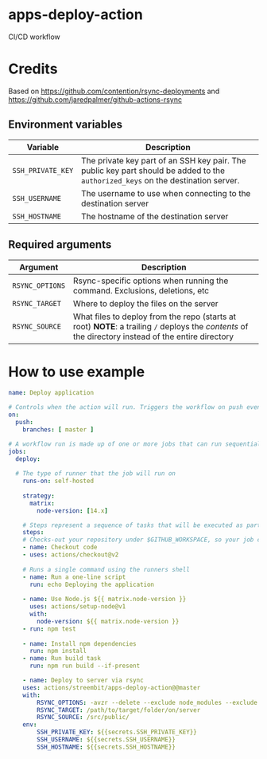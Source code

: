 # apps-deploy-action
CI/CD workflow

# Credits
Based on https://github.com/contention/rsync-deployments and https://github.com/jaredpalmer/github-actions-rsync



## Environment variables

| Variable           | Description                                                                                                                      |
|--------------------|----------------------------------------------------------------------------------------------------------------------------------|
| `SSH_PRIVATE_KEY`  | The private key part of an SSH key pair. The public key part should be added to the `authorized_keys` on the destination server. |
| `SSH_USERNAME`     | The username to use when connecting to the destination server                                                                    |
| `SSH_HOSTNAME`     | The hostname of the destination server                                                                                           |

## Required arguments

| Argument           | Description                                                                                                                                          |
|--------------------|------------------------------------------------------------------------------------------------------------------------------------------------------|
| `RSYNC_OPTIONS`    | Rsync-specific options when running the command. Exclusions, deletions, etc                                                                          |
| `RSYNC_TARGET`     | Where to deploy the files on the server                                                                                                              |
| `RSYNC_SOURCE`     | What files to deploy from the repo (starts at root) **NOTE**: a trailing `/` deploys the _contents_ of the directory instead of the entire directory |



# How to use example

```yaml
name: Deploy application

# Controls when the action will run. Triggers the workflow on push events but only for the master branch
on:
  push:
    branches: [ master ]

# A workflow run is made up of one or more jobs that can run sequentially or in parallel
jobs:
  deploy:
  
  # The type of runner that the job will run on
    runs-on: self-hosted
    
    strategy:
      matrix:
        node-version: [14.x]

    # Steps represent a sequence of tasks that will be executed as part of the job
    steps:
    # Checks-out your repository under $GITHUB_WORKSPACE, so your job can access it
    - name: Checkout code
    - uses: actions/checkout@v2
      
    # Runs a single command using the runners shell
    - name: Run a one-line script
      run: echo Deploying the application
      
    - name: Use Node.js ${{ matrix.node-version }}
      uses: actions/setup-node@v1
      with:
        node-version: ${{ matrix.node-version }}
    - run: npm test
      
    - name: Install npm dependencies
      run: npm install
    - name: Run build task
      run: npm run build --if-present

	- name: Deploy to server via rsync
	uses: actions/streembit/apps-deploy-action@@master
	with:
		RSYNC_OPTIONS: -avzr --delete --exclude node_modules --exclude '.git*'
		RSYNC_TARGET: /path/to/target/folder/on/server
		RSYNC_SOURCE: /src/public/
	env:
		SSH_PRIVATE_KEY: ${{secrets.SSH_PRIVATE_KEY}}
		SSH_USERNAME: ${{secrets.SSH_USERNAME}}
		SSH_HOSTNAME: ${{secrets.SSH_HOSTNAME}}
	  
```


